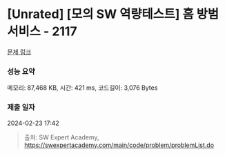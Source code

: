 # [Unrated] [모의 SW 역량테스트] 홈 방범 서비스 - 2117 

[문제 링크](https://swexpertacademy.com/main/code/problem/problemDetail.do?contestProbId=AV5V61LqAf8DFAWu) 

### 성능 요약

메모리: 87,468 KB, 시간: 421 ms, 코드길이: 3,076 Bytes

### 제출 일자

2024-02-23 17:42



> 출처: SW Expert Academy, https://swexpertacademy.com/main/code/problem/problemList.do